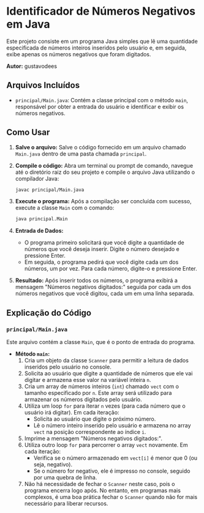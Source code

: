 # Identificador de Números Negativos em Java

Este projeto consiste em um programa Java simples que lê uma quantidade especificada de números inteiros inseridos pelo usuário e, em seguida, exibe apenas os números negativos que foram digitados.

**Autor:** gustavodees

## Arquivos Incluídos

* `principal/Main.java`: Contém a classe principal com o método `main`, responsável por obter a entrada do usuário e identificar e exibir os números negativos.

## Como Usar

1.  **Salve o arquivo:** Salve o código fornecido em um arquivo chamado `Main.java` dentro de uma pasta chamada `principal`.
2.  **Compile o código:** Abra um terminal ou prompt de comando, navegue até o diretório raiz do seu projeto e compile o arquivo Java utilizando o compilador Java:

    ```bash
    javac principal/Main.java
    ```

3.  **Execute o programa:** Após a compilação ser concluída com sucesso, execute a classe `Main` com o comando:

    ```bash
    java principal.Main
    ```

4.  **Entrada de Dados:**
    * O programa primeiro solicitará que você digite a quantidade de números que você deseja inserir. Digite o número desejado e pressione Enter.
    * Em seguida, o programa pedirá que você digite cada um dos números, um por vez. Para cada número, digite-o e pressione Enter.

5.  **Resultado:** Após inserir todos os números, o programa exibirá a mensagem "Números negativos digitados:" seguida por cada um dos números negativos que você digitou, cada um em uma linha separada.

## Explicação do Código

### `principal/Main.java`

Este arquivo contém a classe `Main`, que é o ponto de entrada do programa.

* **Método `main`:**
    1.  Cria um objeto da classe `Scanner` para permitir a leitura de dados inseridos pelo usuário no console.
    2.  Solicita ao usuário que digite a quantidade de números que ele vai digitar e armazena esse valor na variável inteira `n`.
    3.  Cria um array de números inteiros (`int`) chamado `vect` com o tamanho especificado por `n`. Este array será utilizado para armazenar os números digitados pelo usuário.
    4.  Utiliza um loop `for` para iterar `n` vezes (para cada número que o usuário irá digitar). Em cada iteração:
        * Solicita ao usuário que digite o próximo número.
        * Lê o número inteiro inserido pelo usuário e armazena no array `vect` na posição correspondente ao índice `i`.
    5.  Imprime a mensagem "Números negativos digitados:".
    6.  Utiliza outro loop `for` para percorrer o array `vect` novamente. Em cada iteração:
        * Verifica se o número armazenado em `vect[i]` é menor que 0 (ou seja, negativo).
        * Se o número for negativo, ele é impresso no console, seguido por uma quebra de linha.
    7.  Não há necessidade de fechar o `Scanner` neste caso, pois o programa encerra logo após. No entanto, em programas mais complexos, é uma boa prática fechar o `Scanner` quando não for mais necessário para liberar recursos.
